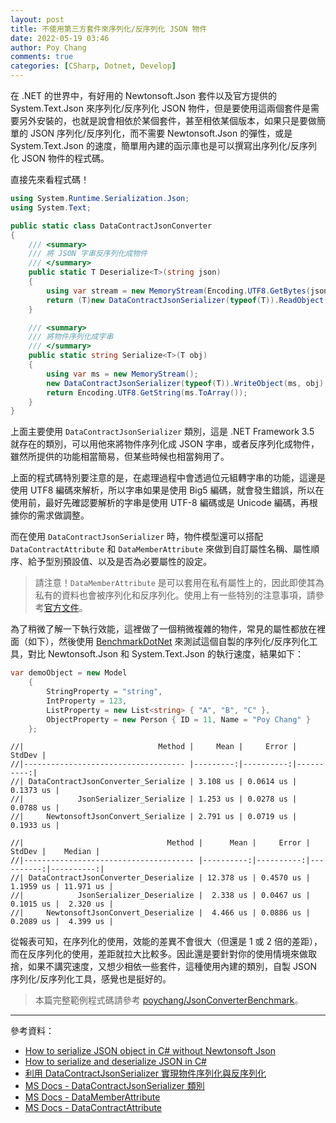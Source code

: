 ```yaml
---
layout: post
title: 不使用第三方套件來序列化/反序列化 JSON 物件
date: 2022-05-19 03:46
author: Poy Chang
comments: true
categories: [CSharp, Dotnet, Develop]
---
```


在 .NET 的世界中，有好用的 Newtonsoft.Json 套件以及官方提供的 System.Text.Json 來序列化/反序列化 JSON 物件，但是要使用這兩個套件是需要另外安裝的，也就是說會相依於某個套件，甚至相依某個版本，如果只是要做簡單的 JSON 序列化/反序列化，而不需要 Newtonsoft.Json 的彈性，或是 System.Text.Json 的速度，簡單用內建的函示庫也是可以撰寫出序列化/反序列化 JSON 物件的程式碼。

直接先來看程式碼！

```csharp
using System.Runtime.Serialization.Json;
using System.Text;

public static class DataContractJsonConverter
{
    /// <summary>
    /// 將 JSON 字串反序列化成物件
    /// </summary>
    public static T Deserialize<T>(string json)
    {
        using var stream = new MemoryStream(Encoding.UTF8.GetBytes(json));
        return (T)new DataContractJsonSerializer(typeof(T)).ReadObject(stream)!;
    }

    /// <summary>
    /// 將物件序列化成字串
    /// </summary>
    public static string Serialize<T>(T obj)
    {
        using var ms = new MemoryStream();
        new DataContractJsonSerializer(typeof(T)).WriteObject(ms, obj);
        return Encoding.UTF8.GetString(ms.ToArray());
    }
}
```

上面主要使用 `DataContractJsonSerializer` 類別，這是 .NET Framework 3.5 就存在的類別，可以用他來將物件序列化成 JSON 字串，或者反序列化成物件，雖然所提供的功能相當簡易，但某些時候也相當夠用了。

上面的程式碼特別要注意的是，在處理過程中會透過位元組轉字串的功能，這邊是使用 UTF8 編碼來解析，所以字串如果是使用 Big5 編碼，就會發生錯誤，所以在使用前，最好先確認要解析的字串是使用 UTF-8 編碼或是 Unicode 編碼，再根據你的需求做調整。

而在使用 `DataContractJsonSerializer` 時，物件模型還可以搭配 `DataContractAttribute` 和 `DataMemberAttribute` 來做到自訂屬性名稱、屬性順序、給予型別預設值、以及是否為必要屬性的設定。

>請注意！`DataMemberAttribute` 是可以套用在私有屬性上的，因此即使其為私有的資料也會被序列化和反序列化。使用上有一些特別的注意事項，請參考[官方文件](https://docs.microsoft.com/zh-tw/dotnet/api/system.runtime.serialization.datamemberattribute?WT.mc_id=DT-MVP-5003022)。

為了稍微了解一下執行效能，這裡做了一個稍微複雜的物件，常見的屬性都放在裡面（如下），然後使用 [BenchmarkDotNet](https://benchmarkdotnet.org/articles/overview.html) 來測試這個自製的序列化/反序列化工具，對比 Newtonsoft.Json 和 System.Text.Json 的執行速度，結果如下：

```csharp
var demoObject = new Model
    {
        StringProperty = "string",
        IntProperty = 123,
        ListProperty = new List<string> { "A", "B", "C" },
        ObjectProperty = new Person { ID = 11, Name = "Poy Chang" }
    };
```

```
//|                              Method |     Mean |     Error |    StdDev |
//|------------------------------------ |---------:|----------:|----------:|
//| DataContractJsonConverter_Serialize | 3.108 us | 0.0614 us | 0.1373 us |
//|            JsonSerializer_Serialize | 1.253 us | 0.0278 us | 0.0788 us |
//|     NewtonsoftJsonConvert_Serialize | 2.791 us | 0.0719 us | 0.1933 us |
```

```
//|                                Method |      Mean |     Error |    StdDev |    Median |
//|-------------------------------------- |----------:|----------:|----------:|----------:|
//| DataContractJsonConverter_Deserialize | 12.378 us | 0.4570 us | 1.1959 us | 11.971 us |
//|            JsonSerializer_Deserialize |  2.338 us | 0.0467 us | 0.1015 us |  2.320 us |
//|     NewtonsoftJsonConvert_Deserialize |  4.466 us | 0.0886 us | 0.2089 us |  4.399 us |
```

從報表可知，在序列化的使用，效能的差異不會很大（但還是 1 或 2 倍的差距），而在反序列化的使用，差距就拉大比較多。因此還是要針對你的使用情境來做取捨，如果不講究速度，又想少相依一些套件，這種使用內建的類別，自製 JSON 序列化/反序列化工具，感覺也是挺好的。

>本篇完整範例程式碼請參考 [poychang/JsonConverterBenchmark](https://github.com/poychang/JsonConverterBenchmark)。

----------

參考資料：

* [How to serialize JSON object in C# without Newtonsoft Json](https://anduin.aiursoft.com/post/2020/10/13/how-to-serialize-json-object-in-c-without-newtonsoft-json)
* [How to serialize and deserialize JSON in C#](https://www.c-sharpcorner.com/article/json-serialization-and-deserialization-in-c-sharp/)
* [利用 DataContractJsonSerializer 實現物件序列化與反序列化](https://www.huanlintalk.com/2009/12/datacontractjsonserializer.html)
* [MS Docs - DataContractJsonSerializer 類別](https://docs.microsoft.com/zh-tw/dotnet/api/system.runtime.serialization.json.datacontractjsonserializer?WT.mc_id=DT-MVP-5003022)
* [MS Docs - DataMemberAttribute](https://docs.microsoft.com/zh-tw/dotnet/api/system.runtime.serialization.datamemberattribute?WT.mc_id=DT-MVP-5003022)
* [MS Docs - DataContractAttribute](https://docs.microsoft.com/zh-tw/dotnet/api/system.runtime.serialization.datacontractattribute?WT.mc_id=DT-MVP-5003022)
